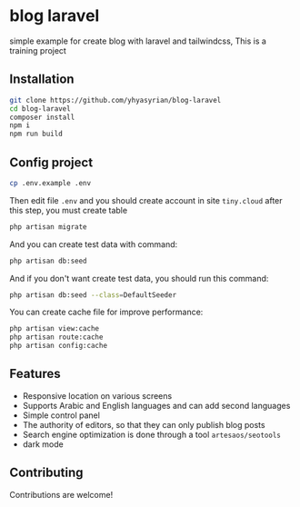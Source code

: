 # blog laravel
simple example for create blog with laravel and tailwindcss, This is a training project
## Installation
```bash
git clone https://github.com/yhyasyrian/blog-laravel
cd blog-laravel
composer install
npm i
npm run build
```
## Config project
```bash
cp .env.example .env
```
Then edit file `.env` and you should create account in site `tiny.cloud` after this step, you must create table
```bash
php artisan migrate
```
And you can create test data with command:
```bash
php artisan db:seed
```
And if you don't want create test data, you should run this command:
```bash
php artisan db:seed --class=DefaultSeeder
```
You can create cache file for improve performance:
```bash
php artisan view:cache
php artisan route:cache
php artisan config:cache 
```
## Features
* Responsive location on various screens
* Supports Arabic and English languages and can add second languages
* Simple control panel
* The authority of editors, so that they can only publish blog posts
* Search engine optimization is done through a tool `artesaos/seotools`
* dark mode
## Contributing
Contributions are welcome!

